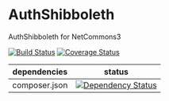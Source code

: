 # AuthShibboleth
AuthShibboleth for NetCommons3

[![Build Status](https://travis-ci.org/NetCommons3/AuthShibboleth.svg?branch=master)](https://travis-ci.org/NetCommons3/AuthShibboleth)
[![Coverage Status](https://img.shields.io/coveralls/NetCommons3/AuthShibboleth.svg)](https://coveralls.io/github/NetCommons3/AuthShibboleth)

| dependencies | status |
| ------------ | ------ |
| composer.json | [![Dependency Status](https://www.versioneye.com/user/projects/59ffab362de28c000fa16315/badge.svg?style=flat)](https://www.versioneye.com/user/projects/59ffab362de28c000fa16315) |
